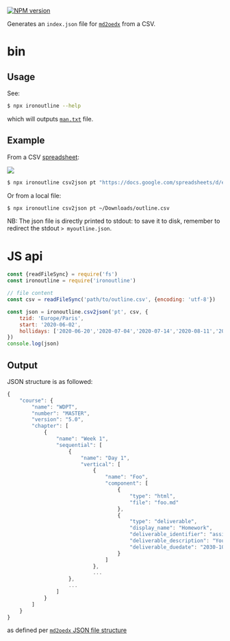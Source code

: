 [![NPM version](https://img.shields.io/npm/v/ironoutline.svg?style=flat)](https://www.npmjs.com/package/ironoutline)

Generates an `index.json` file for [`md2oedx`](https://github.com/ironhack/md2oedx) from a CSV.

# bin

## Usage

See:

```sh
$ npx ironoutline --help
```

which will outputs [`man.txt`](man.txt) file.

## Example

From a CSV [spreadsheet](https://docs.google.com/spreadsheets/d/1EdyLktmJA36Fzeug8NwrTQjUDt4C9wB2eoqs9E6kXK0/edit):

[![](https://res.cloudinary.com/dtqr57xyj/image/upload/v1612991228/Screenshot_2021-02-10_at_22.06.28.png)](https://docs.google.com/spreadsheets/d/1EdyLktmJA36Fzeug8NwrTQjUDt4C9wB2eoqs9E6kXK0/edit)

```sh
$ npx ironoutline csv2json pt "https://docs.google.com/spreadsheets/d/e/2PACX-1vSPb9g-3UgLBIrjBekCEppZ7k733mCQehR9S3OZBxafwQEuXsxkAzC4VkSzOStT6b0Dc851CyLUOc2i/pub?gid=0&single=true&output=csv"
```

Or from a local file:

```sh
$ npx ironoutline csv2json pt ~/Downloads/outline.csv
```

NB: The json file is directly printed to stdout: to save it to disk, remember to redirect the stdout `> myoutline.json`.

# JS api

```js
const {readFileSync} = require('fs')
const ironoutline = require('ironoutline')

// file content
const csv = readFileSync('path/to/outline.csv', {encoding: 'utf-8'})

const json = ironoutline.csv2json('pt', csv, {
    tzid: 'Europe/Paris',
    start: '2020-06-02',
    hollidays: ['2020-06-20','2020-07-04','2020-07-14','2020-08-11','2020-08-13','2020-08-15','2020-08-18','2020-08-20','2020-08-22','2020-09-19','2020-10-17','2020-11-10','2020-11-21']
})
console.log(json)
```

## Output

JSON structure is as followed:

```js
{
    "course": {
        "name": "WDPT",
        "number": "MASTER",
        "version": "5.0",
        "chapter": [
            {
                "name": "Week 1",
                "sequential": [
                    {
                        "name": "Day 1",
                        "vertical": [
                            {
                                "name": "Foo",
                                "component": [
                                    {
                                        "type": "html",
                                        "file": "foo.md"
                                    },
                                    {
                                        "type": "deliverable",
                                        "display_name": "Homework",
                                        "deliverable_identifier": "assign1",
                                        "deliverable_description": "Your first homework is to do 100 pushups.",
                                        "deliverable_duedate": "2030-10-28"
                                    }
                                ]
                            },
                            ...
                    },
                    ...
                ]
            }
        ]
    }
}
```

as defined per [`md2oedx` JSON file structure](https://github.com/ironhack/md2oedx#json-file-structure)
